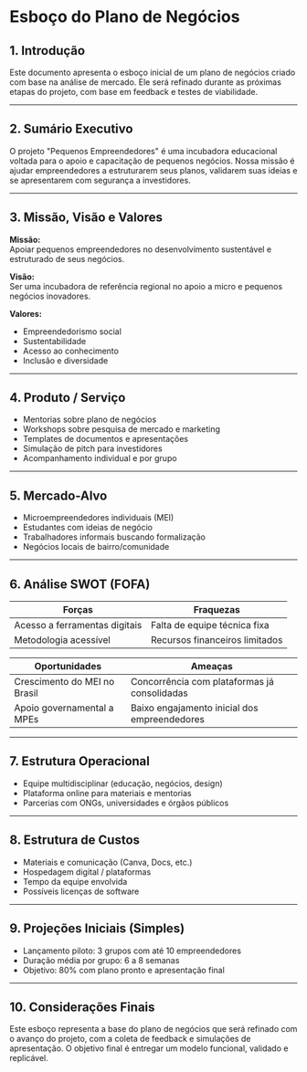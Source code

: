 # Esboço do Plano de Negócios

## 1. Introdução

Este documento apresenta o esboço inicial de um plano de negócios criado com base na análise de mercado. Ele será refinado durante as próximas etapas do projeto, com base em feedback e testes de viabilidade.

---

## 2. Sumário Executivo

O projeto "Pequenos Empreendedores" é uma incubadora educacional voltada para o apoio e capacitação de pequenos negócios. Nossa missão é ajudar empreendedores a estruturarem seus planos, validarem suas ideias e se apresentarem com segurança a investidores.

---

## 3. Missão, Visão e Valores

**Missão:**  
Apoiar pequenos empreendedores no desenvolvimento sustentável e estruturado de seus negócios.

**Visão:**  
Ser uma incubadora de referência regional no apoio a micro e pequenos negócios inovadores.

**Valores:**  
- Empreendedorismo social  
- Sustentabilidade  
- Acesso ao conhecimento  
- Inclusão e diversidade

---

## 4. Produto / Serviço

- Mentorias sobre plano de negócios
- Workshops sobre pesquisa de mercado e marketing
- Templates de documentos e apresentações
- Simulação de pitch para investidores
- Acompanhamento individual e por grupo

---

## 5. Mercado-Alvo

- Microempreendedores individuais (MEI)
- Estudantes com ideias de negócio
- Trabalhadores informais buscando formalização
- Negócios locais de bairro/comunidade

---

## 6. Análise SWOT (FOFA)

| Forças                        | Fraquezas                     |
|------------------------------|-------------------------------|
| Acesso a ferramentas digitais | Falta de equipe técnica fixa |
| Metodologia acessível         | Recursos financeiros limitados |

| Oportunidades                | Ameaças                        |
|-----------------------------|-------------------------------|
| Crescimento do MEI no Brasil | Concorrência com plataformas já consolidadas |
| Apoio governamental a MPEs   | Baixo engajamento inicial dos empreendedores |

---

## 7. Estrutura Operacional

- Equipe multidisciplinar (educação, negócios, design)
- Plataforma online para materiais e mentorias
- Parcerias com ONGs, universidades e órgãos públicos

---

## 8. Estrutura de Custos

- Materiais e comunicação (Canva, Docs, etc.)
- Hospedagem digital / plataformas
- Tempo da equipe envolvida
- Possíveis licenças de software

---

## 9. Projeções Iniciais (Simples)

- Lançamento piloto: 3 grupos com até 10 empreendedores
- Duração média por grupo: 6 a 8 semanas
- Objetivo: 80% com plano pronto e apresentação final

---

## 10. Considerações Finais

Este esboço representa a base do plano de negócios que será refinado com o avanço do projeto, com a coleta de feedback e simulações de apresentação. O objetivo final é entregar um modelo funcional, validado e replicável.

